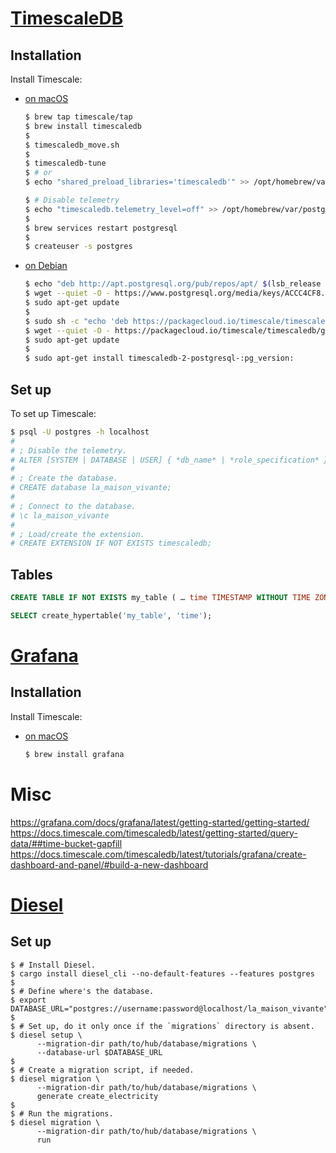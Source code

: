 # [TimescaleDB](https://github.com/timescale/timescaledb)

## Installation

Install Timescale:

* [on macOS](https://docs.timescale.com/timescaledb/latest/how-to-guides/install-timescaledb/self-hosted/macos/installation-homebrew/#homebrew)

  ```sh
  $ brew tap timescale/tap
  $ brew install timescaledb
  $
  $ timescaledb_move.sh
  $
  $ timescaledb-tune
  $ # or 
  $ echo "shared_preload_libraries='timescaledb'" >> /opt/homebrew/var/postgres/postgresql.conf
  
  $ # Disable telemetry
  $ echo "timescaledb.telemetry_level=off" >> /opt/homebrew/var/postgres/postgresql.conf
  $
  $ brew services restart postgresql
  $
  $ createuser -s postgres
  ```
  
* [on Debian](https://docs.timescale.com/timescaledb/latest/how-to-guides/install-timescaledb/self-hosted/debian/installation-apt-debian/#apt-installation-debian)

  ```sh
  $ echo "deb http://apt.postgresql.org/pub/repos/apt/ $(lsb_release -c -s)-pgdg main" | sudo tee /etc/apt/sources.list.d/pgdg.list
  $ wget --quiet -O - https://www.postgresql.org/media/keys/ACCC4CF8.asc | sudo apt-key add -
  $ sudo apt-get update
  $
  $ sudo sh -c "echo 'deb https://packagecloud.io/timescale/timescaledb/debian/ `lsb_release -c -s` main' > /etc/apt/sources.list.d/timescaledb.list"
  $ wget --quiet -O - https://packagecloud.io/timescale/timescaledb/gpgkey | sudo apt-key add -
  $ sudo apt-get update
  $
  $ sudo apt-get install timescaledb-2-postgresql-:pg_version:
  ```

## Set up

To set up Timescale:

```sh
$ psql -U postgres -h localhost
#
# ; Disable the telemetry.
# ALTER [SYSTEM | DATABASE | USER] { *db_name* | *role_specification* } SET timescaledb.telemetry_level=off
#
# ; Create the database.
# CREATE database la_maison_vivante;
#
# ; Connect to the database.
# \c la_maison_vivante
#
# ; Load/create the extension.
# CREATE EXTENSION IF NOT EXISTS timescaledb;
```

## Tables

```sql
CREATE TABLE IF NOT EXISTS my_table ( … time TIMESTAMP WITHOUT TIME ZONE NOT NULL … );

SELECT create_hypertable('my_table', 'time');
```

# [Grafana](https://grafana.com/grafana/)

## Installation

Install Timescale:

* [on macOS](https://grafana.com/grafana/download?pg=get&plcmt=selfmanaged-box1-cta1&platform=mac)

  ```sh
  $ brew install grafana
  ```


# Misc

https://grafana.com/docs/grafana/latest/getting-started/getting-started/
https://docs.timescale.com/timescaledb/latest/getting-started/query-data/##time-bucket-gapfill
https://docs.timescale.com/timescaledb/latest/tutorials/grafana/create-dashboard-and-panel/#build-a-new-dashboard

# [Diesel](https://diesel.rs/)

## Set up

```shell
$ # Install Diesel.
$ cargo install diesel_cli --no-default-features --features postgres
$
$ # Define where's the database.
$ export DATABASE_URL="postgres://username:password@localhost/la_maison_vivante"
$
$ # Set up, do it only once if the `migrations` directory is absent.
$ diesel setup \
      --migration-dir path/to/hub/database/migrations \
      --database-url $DATABASE_URL
$ 
$ # Create a migration script, if needed.
$ diesel migration \
      --migration-dir path/to/hub/database/migrations \
      generate create_electricity
$
$ # Run the migrations.
$ diesel migration \
      --migration-dir path/to/hub/database/migrations \
      run
```

## 
